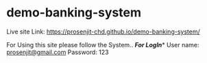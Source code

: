 # demo-banking-system
Live site Link: https://prosenjit-chd.github.io/demo-banking-system/

For Using this site please follow the System..
*****For LogIn******
User name: prosenjit@gmail.com
Password: 123

